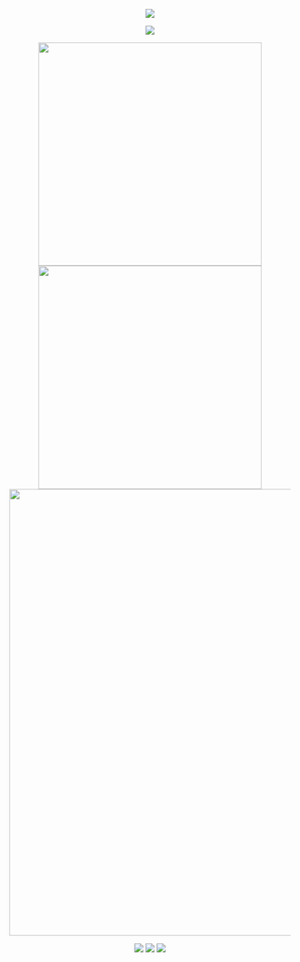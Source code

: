 <!-- https://github.com/kyechan99/capsule-render -->
<p align="center">
<img src="https://capsule-render.vercel.app/api?type=waving&color=timeGradient&height=300&&section=header&text=Welcome%20Here!&fontSize=90&fontAlign=50&fontAlignY=30&desc=I%20am%20Zhuzi24!&descAlign=50&descSize=30&descAlignY=60&animation=twinkling" />
</p>

<!-- https://github.com/DenverCoder1/readme-typing-svg -->
<p align="center">
<img src="https://readme-typing-svg.demolab.com?font=Orbitron&size=25&pause=1000&center=true&vCenter=true&random=false&width=600&lines=Welcome+to+my+GitHub+profile+page!;Let's+grow+in+programming !" />
</p>
   
<p align="center">
<!-- https://github.com/anuraghazra/github-readme-stats -->
<img align="center" width="400" src="https://github-readme-stats.vercel.app/api?username=Zhuzi24&theme=transparent&show_icons=true&hide_border=true&show=reviews&hide_title=true&hide=contribs" />
<!-- https://github.com/DenverCoder1/github-readme-streak-stats -->
<img align="center" width="400" src="https://streak-stats.demolab.com?user=Zhuzi24&theme=transparent&date_format=%5BY.%5Dn.j&hide_border=true" />
<br/>
<!-- https://github.com/Ashutosh00710/github-readme-activity-graph -->
<img width="800" src="https://github-readme-activity-graph.vercel.app/graph?username=Zhuzi24&theme=github-compact&hide_border=true&area=true&custom_title=Contribution%20Graph" />
<br/>


<!-- https://github.com/badges/shields -->
<p align="center">
<a href="https://github.com/Zhuzi24"><img src="https://img.shields.io/badge/GitHub-Zhuzi24-blue?logo=github" /></a>
<a href="https://blog.csdn.net/qq_50777229?type=blog"><img src="https://img.shields.io/badge/CSDN-小火车、摆动的旋律-red?" /></a>
<!-- https://github.com/antonkomarev/github-profile-views-counter -->
<img src="https://komarev.com/ghpvc/?username=Zhuzi24&abbreviated=true&color=yellow" />
</p>



